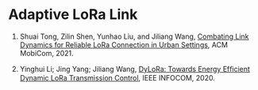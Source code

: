 # Adaptive LoRa Link

1. Shuai Tong, Zilin Shen, Yunhao Liu, and Jiliang Wang, [Combating Link Dynamics for Reliable LoRa Connection in Urban Settings](https://dl.acm.org/doi/abs/10.1145/3447993.3483250), ACM MobiCom, 2021.

1. Yinghui Li; Jing Yang; Jiliang Wang, [DyLoRa: Towards Energy Efﬁcient Dynamic LoRa Transmission Control](https://ieeexplore.ieee.org/abstract/document/9155407), IEEE INFOCOM, 2020.
